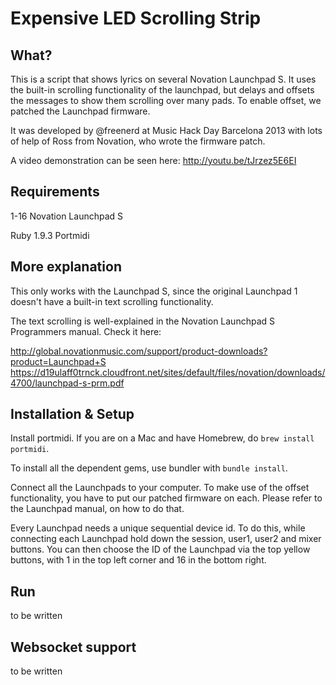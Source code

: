 # Expensive LED Scrolling Strip

## What?

This is a script that shows lyrics on several Novation Launchpad S. It uses the built-in scrolling functionality of the launchpad, but delays and offsets the messages to show them scrolling over many pads. To enable offset, we patched the Launchpad firmware.

It was developed by @freenerd at Music Hack Day Barcelona 2013 with lots of help of Ross from Novation, who wrote the firmware patch.

A video demonstration can be seen here:
http://youtu.be/tJrzez5E6EI

## Requirements

  1-16 Novation Launchpad S

  Ruby 1.9.3
  Portmidi

## More explanation

This only works with the Launchpad S, since the original Launchpad 1 doesn't have a built-in text scrolling functionality.

The text scrolling is well-explained in the Novation Launchpad S Programmers manual. Check it here:

http://global.novationmusic.com/support/product-downloads?product=Launchpad+S
https://d19ulaff0trnck.cloudfront.net/sites/default/files/novation/downloads/4700/launchpad-s-prm.pdf

## Installation & Setup
  Install portmidi. If you are on a Mac and have Homebrew, do `brew install portmidi`.

  To install all the dependent gems, use bundler with `bundle install`.

  Connect all the Launchpads to your computer. To make use of the offset functionality, you have to put our patched firmware on each. Please refer to the Launchpad manual, on how to do that.

  Every Launchpad needs a unique sequential device id. To do this, while connecting each Launchpad hold down the session, user1, user2 and mixer buttons. You can then choose the ID of the Launchpad via the top yellow buttons, with 1 in the top left corner and 16 in the bottom right.

## Run
  to be written

## Websocket support
  to be written
